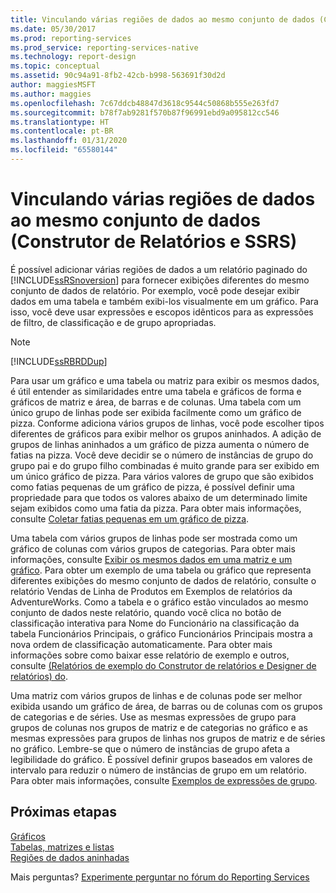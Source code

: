 ```yaml
---
title: Vinculando várias regiões de dados ao mesmo conjunto de dados (Construtor de Relatórios e SSRS) | Microsoft Docs
ms.date: 05/30/2017
ms.prod: reporting-services
ms.prod_service: reporting-services-native
ms.technology: report-design
ms.topic: conceptual
ms.assetid: 90c94a91-8fb2-42cb-b998-563691f30d2d
author: maggiesMSFT
ms.author: maggies
ms.openlocfilehash: 7c67ddcb48847d3618c9544c50868b555e263fd7
ms.sourcegitcommit: b78f7ab9281f570b87f96991ebd9a095812cc546
ms.translationtype: HT
ms.contentlocale: pt-BR
ms.lasthandoff: 01/31/2020
ms.locfileid: "65580144"
---
```

# <a name="linking-multiple-data-regions-to-the-same-dataset-report-builder-and-ssrs"></a>Vinculando várias regiões de dados ao mesmo conjunto de dados (Construtor de Relatórios e SSRS)

É possível adicionar várias regiões de dados a um relatório paginado do [!INCLUDE[ssRSnoversion](../../includes/ssrsnoversion-md.md)] para fornecer exibições diferentes do mesmo conjunto de dados de relatório. Por exemplo, você pode desejar exibir dados em uma tabela e também exibi-los visualmente em um gráfico. Para isso, você deve usar expressões e escopos idênticos para as expressões de filtro, de classificação e de grupo apropriadas.  
  
> [!NOTE]  
>  [!INCLUDE[ssRBRDDup](../../includes/ssrbrddup-md.md)]  
  
 Para usar um gráfico e uma tabela ou matriz para exibir os mesmos dados, é útil entender as similaridades entre uma tabela e gráficos de forma e gráficos de matriz e área, de barras e de colunas. Uma tabela com um único grupo de linhas pode ser exibida facilmente como um gráfico de pizza. Conforme adiciona vários grupos de linhas, você pode escolher tipos diferentes de gráficos para exibir melhor os grupos aninhados. A adição de grupos de linhas aninhados a um gráfico de pizza aumenta o número de fatias na pizza. Você deve decidir se o número de instâncias de grupo do grupo pai e do grupo filho combinadas é muito grande para ser exibido em um único gráfico de pizza. Para vários valores de grupo que são exibidos como fatias pequenas de um gráfico de pizza, é possível definir uma propriedade para que todos os valores abaixo de um determinado limite sejam exibidos como uma fatia da pizza. Para obter mais informações, consulte [Coletar fatias pequenas em um gráfico de pizza](../../reporting-services/report-design/collect-small-slices-on-a-pie-chart-report-builder-and-ssrs.md).  
  
 Uma tabela com vários grupos de linhas pode ser mostrada como um gráfico de colunas com vários grupos de categorias. Para obter mais informações, consulte [Exibir os mesmos dados em uma matriz e um gráfico](../../reporting-services/report-design/display-the-same-data-on-a-matrix-and-a-chart-report-builder.md). Para obter um exemplo de uma tabela ou gráfico que representa diferentes exibições do mesmo conjunto de dados de relatório, consulte o relatório Vendas de Linha de Produtos em Exemplos de relatórios da AdventureWorks. Como a tabela e o gráfico estão vinculados ao mesmo conjunto de dados neste relatório, quando você clica no botão de classificação interativa para Nome do Funcionário na classificação da tabela Funcionários Principais, o gráfico Funcionários Principais mostra a nova ordem de classificação automaticamente. Para obter mais informações sobre como baixar esse relatório de exemplo e outros, consulte [(Relatórios de exemplo do Construtor de relatórios e Designer de relatórios) do](https://go.microsoft.com/fwlink/?LinkId=198283).  
  
 Uma matriz com vários grupos de linhas e de colunas pode ser melhor exibida usando um gráfico de área, de barras ou de colunas com os grupos de categorias e de séries. Use as mesmas expressões de grupo para grupos de colunas nos grupos de matriz e de categorias no gráfico e as mesmas expressões para grupos de linhas nos grupos de matriz e de séries no gráfico. Lembre-se que o número de instâncias de grupo afeta a legibilidade do gráfico. É possível definir grupos baseados em valores de intervalo para reduzir o número de instâncias de grupo em um relatório. Para obter mais informações, consulte [Exemplos de expressões de grupo](../../reporting-services/report-design/group-expression-examples-report-builder-and-ssrs.md).  
  
## <a name="next-steps"></a>Próximas etapas

[Gráficos](../../reporting-services/report-design/charts-report-builder-and-ssrs.md)   
[Tabelas, matrizes e listas](../../reporting-services/report-design/tables-matrices-and-lists-report-builder-and-ssrs.md)   
[Regiões de dados aninhadas](../../reporting-services/report-design/nested-data-regions-report-builder-and-ssrs.md)  

Mais perguntas? [Experimente perguntar no fórum do Reporting Services](https://go.microsoft.com/fwlink/?LinkId=620231)
